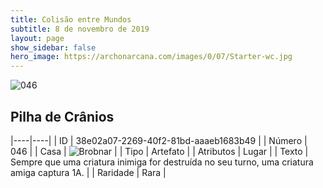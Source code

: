 ```yaml
---
title: Colisão entre Mundos
subtitle: 8 de novembro de 2019
layout: page
show_sidebar: false
hero_image: https://archonarcana.com/images/0/07/Starter-wc.jpg
---
```


![046](https://cdn.keyforgegame.com/media/card_front/pt/452_046_W6PVGX2F7637_pt.png)

## Pilha de Crânios

|----|----|
| ID | 38e02a07-2269-40f2-81bd-aaaeb1683b49 |
| Número | 046 |
| Casa | ![Brobnar](https://archonarcana.com/images/thumb/e/e0/Brobnar.png/22px-Brobnar.png "Brobnar") |
| Tipo | Artefato |
| Atributos | Lugar |
| Texto | Sempre que uma criatura inimiga for destruída no seu turno, uma criatura amiga captura 1A. |
| Raridade | Rara |
